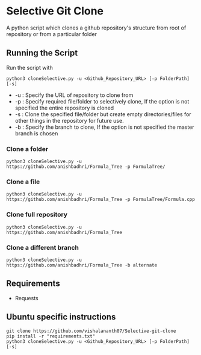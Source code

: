 # Selective Git Clone
A python script which clones a github repository's structure from root of repository or from a particular folder  

## Running the Script
Run the script with
```
python3 cloneSelective.py -u <Github_Repository_URL> [-p FolderPath] [-s]
```
* -u : Specify the URL of repository to clone from  
* -p : Specify required file/folder to selectively clone, If the option is not specified the entire repository is cloned
* -s : Clone the specified file/folder but create empty directories/files for other things in the repository for future use.
* -b : Specify the branch to clone, If the option is not specified the master branch is chosen

### Clone a folder
```
python3 cloneSelective.py -u https://github.com/anishbadhri/Formula_Tree -p FormulaTree/ 
```
### Clone a file
```
python3 cloneSelective.py -u https://github.com/anishbadhri/Formula_Tree -p FormulaTree/Formula.cpp
```
### Clone full repository
```
python3 cloneSelective.py -u https://github.com/anishbadhri/Formula_Tree
```
### Clone a different branch
```
python3 cloneSelective.py -u https://github.com/anishbadhri/Formula_Tree -b alternate
```
## Requirements
* Requests

## Ubuntu specific instructions
```
git clone https://github.com/vishalananth07/Selective-git-clone
pip install -r "requirements.txt"
python3 cloneSelective.py -u <Github_Repository_URL> [-p FolderPath] [-s]
```